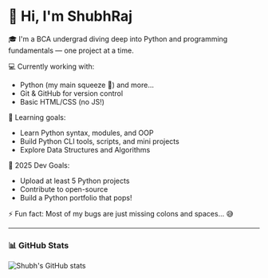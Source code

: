 # 👋 Hi, I'm ShubhRaj

🎓 I'm a BCA undergrad diving deep into Python and programming fundamentals — one project at a time.

💻 Currently working with:
- Python (my main squeeze 🐍) and more...
- Git & GitHub for version control
- Basic HTML/CSS (no JS!)

🌱 Learning goals:
- Learn Python syntax, modules, and OOP
- Build Python CLI tools, scripts, and mini projects
- Explore Data Structures and Algorithms

🎯 2025 Dev Goals:
- Upload at least 5 Python projects
- Contribute to open-source
- Build a Python portfolio that pops!

⚡ Fun fact:
Most of my bugs are just missing colons and spaces... 😅

---

### 📊 GitHub Stats
![Shubh's GitHub stats](https://github-readme-stats.vercel.app/api?username=shubhraj17o5&show_icons=true&theme=dracula)
